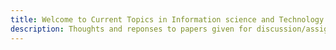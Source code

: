 ```yaml
---
title: Welcome to Current Topics in Information science and Technology Blog Posts by Aidan
description: Thoughts and reponses to papers given for discussion/assignments
---
```


